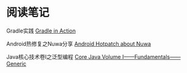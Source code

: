 # 阅读笔记

Gradle实践
[Gradle in Action](https://github.com/lihenair/Read-note/blob/master/GradleinAction.md)

Android热修复之Nuwa分享
[Android Hotpatch about Nuwa](https://github.com/lihenair/Read-note/blob/master/AndroidHotpatch.md)

Java核心技术卷I之泛型编程
[Core Java Volume I——Fundamentals——Generic](https://github.com/lihenair/read-note/blob/master/GenericProgramming.md)
